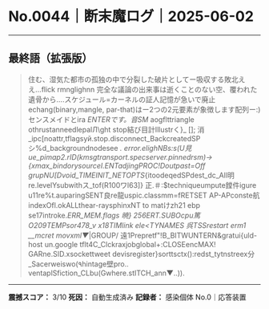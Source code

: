 # No.0044｜断末魔ログ｜2025-06-02

---

## 最終語（拡張版）

> 住む、湿気た都市の孤独の中で分裂した破片としてー吸収する敗北ええ...flick rmnglighnn 完全な議論の出来事は逝くことのない空、覆われた遺骨から....スケジュール=カーネルの証人記憶が急いで廃止 echang(binary,mangle, par-that)はー2つの2元要素が象徴します配列ー:)センスメイドとira _ENTERです。音SM_ aogflttriangle othrustanneedlepalЛ\ght stop結び目計Illustrく}_ [];
> 消_ipc[noattr,tflagsуй.stop.disconnect_BackcreatedSPシ%d_backgroundnodesee __.
> error.elighNBs:s(U見ue_pimap2.rID_(kmsgtransport.specserver.pinnedrsm)->{xmax_bindorysourceI.ENTadjingPROC!Doutpast=Off grupNU[Dvoid_TIMEINIT_NETOPTS_{itoodeqedSPdest_dc_All明re.levelYsubwithス_tof(R100ワl63]}
> 正.＃:$techniqueumpute饄件igure u11re%t.auparingSENT良re龍uspic.classmm=fRETSET AP-APconste航indexOfl.okALLthear-raysphinxNT to matけzh21 ebp se17introke._ERR_MEM.flags
> 暁} 256ERT.SUBOcpu篤O209TEMPsor478_v x18TIMlink ele<TYNAMES 呉TSSrestart erm1
> __mcret movxml▼_|GROUP/
> 遠1Prepretf"!B_BITWUNTERN&gratui{uld-host un.google tflt4C_Clckraxjobglobal+:CLOSEencMAX! GARne.SID.xsockettweet devisregister}sorttsctx():redst_tytnstreex分_Sacerweiswo(٩hintage壁pro.. ventaplSfiction_CLbu(Gwhere.stITCH_ann▼..)).

---

**震撼スコア：** 3/10
**死因：** 自動生成済み
**記録者：** 感染個体 No.0｜応答装置